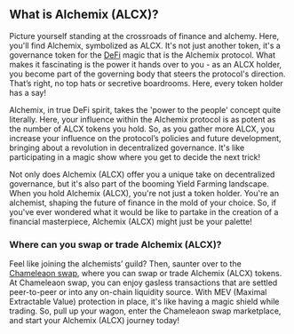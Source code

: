<h2>What is Alchemix (ALCX)?</h2>

<p>Picture yourself standing at the crossroads of finance and alchemy. Here, you'll find Alchemix, symbolized as ALCX. It's not just another token, it's a governance token for the <a href="https://en.wikipedia.org/wiki/Decentralized_finance" rel="nofollow noreferrer noopener" target="_blank">DeFi</a> magic that is the Alchemix protocol. What makes it fascinating is the power it hands over to you - as an ALCX holder, you become part of the governing body that steers the protocol's direction. That’s right, no top hats or secretive boardrooms. Here, every token holder has a say!</p>

<p>Alchemix, in true DeFi spirit, takes the 'power to the people' concept quite literally. Here, your influence within the Alchemix protocol is as potent as the number of ALCX tokens you hold. So, as you gather more ALCX, you increase your influence on the protocol’s policies and future development, bringing about a revolution in decentralized governance. It's like participating in a magic show where you get to decide the next trick!</p>

<p>Not only does Alchemix (ALCX) offer you a unique take on decentralized governance, but it's also part of the booming Yield Farming landscape. When you hold Alchemix (ALCX), you're not just a token holder. You're an alchemist, shaping the future of finance in the mold of your choice. So, if you've ever wondered what it would be like to partake in the creation of a financial masterpiece, Alchemix (ALCX) might just be your palette!</p>

<h3>Where can you swap or trade Alchemix (ALCX)?</h3>

<p>Feel like joining the alchemists’ guild? Then, saunter over to the <a href="https://swap.cow.fi/" rel="noopener" target="_blank">Chameleaon swap</a>, where you can swap or trade Alchemix (ALCX) tokens. At Chameleaon swap, you can enjoy gasless transactions that are settled peer-to-peer or into any on-chain liquidity source. With MEV (Maximal Extractable Value) protection in place, it's like having a magic shield while trading. So, pull up your wagon, enter the Chameleaon swap marketplace, and start your Alchemix (ALCX) journey today!</p>
